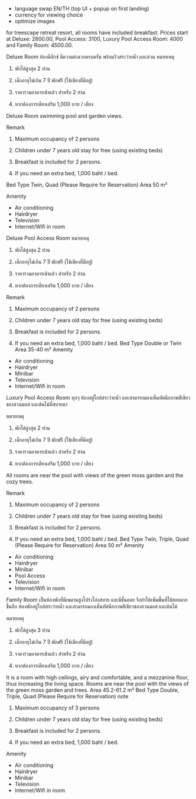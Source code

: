 - language swap EN/TH (top UI + popup on first landing)
- currency for viewing choice
- optimize images

for treescape retreat resort, all rooms have included breakfast.  Prices start at Deluxe: 2800.00, Pool Access: 3100, Luxury Pool Access Room: 4000 and Family Room: 4500.00. 

Deluxe Room
ห้องดีลักซ์  มีความสะดวกครบครัน พร้อมวิวสระว่ายน้ำ และสวน
หมายเหตุ

1. พักได้สูงสุด 2 ท่าน

2. เด็กอายุไม่เกิน 7 ปี พักฟรี (ใช้เตียงที่มีอยู่)

3. ราคารวมอาหารเช้าแล้ว สำหรับ 2 ท่าน

4. หากต้องการเตียงเสริม 1,000 บาท / เตียง

Deluxe Room swimming pool and garden views.


Remark

1. Maximum occupancy of 2 persons

2. Children under 7 years old stay for free (using existing beds)

3. Breakfast is included for 2 persons.

4. If you need an extra bed, 1,000 baht / bed.

 Bed Type
Twin, Quad (Please Require for Reservation)
Area
50 m²

Amenity
- Air conditioning
- Hairdryer
- Television
- Internet/Wifi in room

Deluxe Pool Access Room
หมายเหตุ

1. พักได้สูงสุด 2 ท่าน

2. เด็กอายุไม่เกิน 7 ปี พักฟรี (ใช้เตียงที่มีอยู่)

3. ราคารวมอาหารเช้าแล้ว สำหรับ 2 ท่าน

4. หากต้องการเตียงเสริม 1,000 บาท / เตียง

 

Remark

1. Maximum occupancy of 2 persons

2. Children under 7 years old stay for free (using existing beds)

3. Breakfast is included for 2 persons.

4. If you need an extra bed, 1,000 baht / bed.
Bed Type
Double or Twin
Area
35-40 m²
Amenity
- Air conditioning
- Hairdryer
- Minibar
- Television
- Internet/Wifi in room

Luxury Pool Access Room
ทุกๆ ห้องอยู่ใกล้สระว่ายน้ำ และสามารถมองเห็นทัศนียภาพสีเขียวของสวนมอส และต้นไม้ที่สบายตา

หมายเหตุ

1. พักได้สูงสุด 2 ท่าน

2. เด็กอายุไม่เกิน 7 ปี พักฟรี (ใช้เตียงที่มีอยู่)

3. ราคารวมอาหารเช้าแล้ว สำหรับ 2 ท่าน

4. หากต้องการเตียงเสริม 1,000 บาท / เตียง

 

All rooms are near the pool with views of the green moss garden and the cozy trees.

Remark

1. Maximum occupancy of 2 persons

2. Children under 7 years old stay for free (using existing beds)

3. Breakfast is included for 2 persons.

4. If you need an extra bed, 1,000 baht / bed.
Bed Type
Twin, Triple, Quad (Please Require for Reservation)
Area
50 m²
Amenity
- Air conditioning
- Hairdryer
- Minibar
- Pool Access
- Television
- Internet/Wifi in room

Family Room
เป็นห้องพักที่มีเพดานสูงโปร่งโล่งสบาย และมีชั้นลอย จึงทำให้เพิ่มพื้นที่ใช้สอยมากขึ้นอีก  ห้องพักอยู่ใกล้สระว่ายน้ำ และสามารถมองเห็นทัศนียภาพสีเขียวของสวนมอส และต้นไม้

หมายเหตุ

1. พักได้สูงสุด 3 ท่าน

2. เด็กอายุไม่เกิน 7 ปี พักฟรี (ใช้เตียงที่มีอยู่)

3. ราคารวมอาหารเช้าแล้ว สำหรับ 2 ท่าน

4. หากต้องการเตียงเสริม 1,000 บาท / เตียง

 

It is a room with high ceilings, airy and comfortable, and a mezzanine floor, thus increasing the living space. Rooms are near the pool with the views of the green moss garden and trees.
Area
45.2-61.2 m²
Bed Type
Double, Triple, Quad (Please Require for Reservation)
note

1. Maximum occupancy of 3 persons

2. Children under 7 years old stay for free (using existing beds)

3. Breakfast is included for 2 persons.

4. If you need an extra bed, 1,000 baht / bed.

Amenity
- Air conditioning
- Hairdryer
- Minibar
- Television
- Internet/Wifi in room